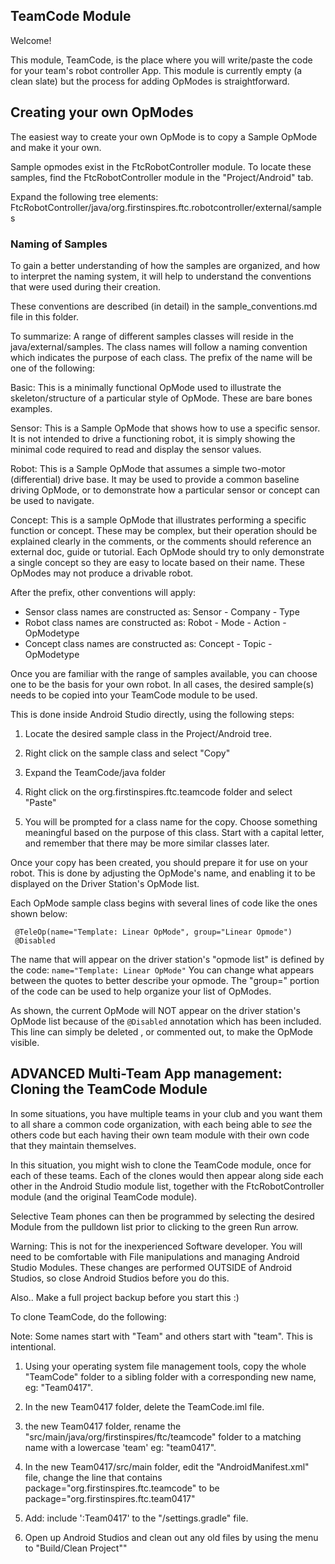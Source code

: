 ## TeamCode Module

Welcome!

This module, TeamCode, is the place where you will write/paste the code for your team's
robot controller App. This module is currently empty (a clean slate) but the
process for adding OpModes is straightforward.

## Creating your own OpModes

The easiest way to create your own OpMode is to copy a Sample OpMode and make it your own.

Sample opmodes exist in the FtcRobotController module.
To locate these samples, find the FtcRobotController module in the "Project/Android" tab.

Expand the following tree elements:
 FtcRobotController/java/org.firstinspires.ftc.robotcontroller/external/samples

### Naming of Samples

To gain a better understanding of how the samples are organized, and how to interpret the
naming system, it will help to understand the conventions that were used during their creation.

These conventions are described (in detail) in the sample_conventions.md file in this folder.

To summarize: A range of different samples classes will reside in the java/external/samples.
The class names will follow a naming convention which indicates the purpose of each class.
The prefix of the name will be one of the following:

Basic:  	This is a minimally functional OpMode used to illustrate the skeleton/structure
            of a particular style of OpMode.  These are bare bones examples.

Sensor:    	This is a Sample OpMode that shows how to use a specific sensor.
            It is not intended to drive a functioning robot, it is simply showing the minimal code
            required to read and display the sensor values.

Robot:	    This is a Sample OpMode that assumes a simple two-motor (differential) drive base.
            It may be used to provide a common baseline driving OpMode, or
            to demonstrate how a particular sensor or concept can be used to navigate.

Concept:	This is a sample OpMode that illustrates performing a specific function or concept.
            These may be complex, but their operation should be explained clearly in the comments,
            or the comments should reference an external doc, guide or tutorial.
            Each OpMode should try to only demonstrate a single concept so they are easy to
            locate based on their name.  These OpModes may not produce a drivable robot.

After the prefix, other conventions will apply:

* Sensor class names are constructed as:    Sensor - Company - Type
* Robot class names are constructed as:     Robot - Mode - Action - OpModetype
* Concept class names are constructed as:   Concept - Topic - OpModetype

Once you are familiar with the range of samples available, you can choose one to be the
basis for your own robot.  In all cases, the desired sample(s) needs to be copied into
your TeamCode module to be used.

This is done inside Android Studio directly, using the following steps:

 1) Locate the desired sample class in the Project/Android tree.

 2) Right click on the sample class and select "Copy"

 3) Expand the  TeamCode/java folder

 4) Right click on the org.firstinspires.ftc.teamcode folder and select "Paste"

 5) You will be prompted for a class name for the copy.
    Choose something meaningful based on the purpose of this class.
    Start with a capital letter, and remember that there may be more similar classes later.

Once your copy has been created, you should prepare it for use on your robot.
This is done by adjusting the OpMode's name, and enabling it to be displayed on the
Driver Station's OpMode list.

Each OpMode sample class begins with several lines of code like the ones shown below:

```
 @TeleOp(name="Template: Linear OpMode", group="Linear Opmode")
 @Disabled
```

The name that will appear on the driver station's "opmode list" is defined by the code:
 ``name="Template: Linear OpMode"``
You can change what appears between the quotes to better describe your opmode.
The "group=" portion of the code can be used to help organize your list of OpModes.

As shown, the current OpMode will NOT appear on the driver station's OpMode list because of the
  ``@Disabled`` annotation which has been included.
This line can simply be deleted , or commented out, to make the OpMode visible.



## ADVANCED Multi-Team App management:  Cloning the TeamCode Module

In some situations, you have multiple teams in your club and you want them to all share
a common code organization, with each being able to *see* the others code but each having
their own team module with their own code that they maintain themselves.

In this situation, you might wish to clone the TeamCode module, once for each of these teams.
Each of the clones would then appear along side each other in the Android Studio module list,
together with the FtcRobotController module (and the original TeamCode module).

Selective Team phones can then be programmed by selecting the desired Module from the pulldown list
prior to clicking to the green Run arrow.

Warning:  This is not for the inexperienced Software developer.
You will need to be comfortable with File manipulations and managing Android Studio Modules.
These changes are performed OUTSIDE of Android Studios, so close Android Studios before you do this.
 
Also.. Make a full project backup before you start this :)

To clone TeamCode, do the following:

Note: Some names start with "Team" and others start with "team".  This is intentional.

1)  Using your operating system file management tools, copy the whole "TeamCode"
    folder to a sibling folder with a corresponding new name, eg: "Team0417".

2)  In the new Team0417 folder, delete the TeamCode.iml file.

3)  the new Team0417 folder, rename the "src/main/java/org/firstinspires/ftc/teamcode" folder
    to a matching name with a lowercase 'team' eg:  "team0417".

4)  In the new Team0417/src/main folder, edit the "AndroidManifest.xml" file, change the line that contains
         package="org.firstinspires.ftc.teamcode"
    to be
         package="org.firstinspires.ftc.team0417"

5)  Add:    include ':Team0417' to the "/settings.gradle" file.
    
6)  Open up Android Studios and clean out any old files by using the menu to "Build/Clean Project""



